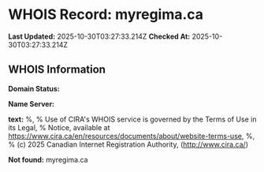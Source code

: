 # WHOIS Record: myregima.ca

**Last Updated:** 2025-10-30T03:27:33.214Z
**Checked At:** 2025-10-30T03:27:33.214Z

## WHOIS Information

**Domain Status:** 

**Name Server:** 

**text:** %, % Use of CIRA's WHOIS service is governed by the Terms of Use in its Legal, % Notice, available at https://www.cira.ca/en/resources/documents/about/website-terms-use, %, % (c) 2025 Canadian Internet Registration Authority, (http://www.cira.ca/)

**Not found:** myregima.ca

